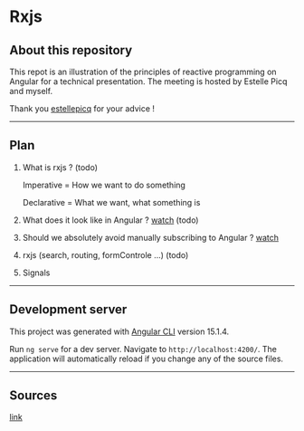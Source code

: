 # Rxjs

## About this repository

This repot is an illustration of the principles of reactive programming on Angular for a technical presentation. The meeting is hosted by Estelle Picq and myself.


Thank you [estellepicq](https://github.com/estellepicq) for your advice !

----
## Plan

1. What is rxjs ? (todo)

     Imperative = How we want to do something

     Declarative = What we want, what something is 

2. What does it look like in Angular ? [watch](https://www.youtube.com/watch?v=skOTEbGwncE) (todo)

3. Should we absolutely avoid manually subscribing to Angular ? [watch](https://www.youtube.com/watch?v=WvMxnGfqEis)

4. rxjs (search, routing, formControle ...) (todo)

5. Signals

---


## Development server

This project was generated with [Angular CLI](https://github.com/angular/angular-cli) version 15.1.4.

Run `ng serve` for a dev server. Navigate to `http://localhost:4200/`. The application will automatically reload if you change any of the source files.

---

## Sources

[link](https://www.youtube.com/watch?v=B3KJvoyQUdE&list=PLvLBrJpVwC7oDMei6JYcySgH1hMBZti_a)
